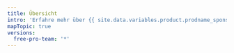 ```yaml
---
title: Übersicht
intro: 'Erfahre mehr über {{ site.data.variables.product.prodname_sponsors }} und wie Du Dich als Sponsor oder Open-Source-Mitwirkender einbringen kannst.'
mapTopic: true
versions:
  free-pro-team: '*'
---
```


